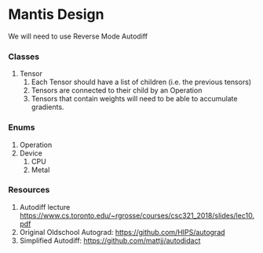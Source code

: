 # Mantis Design
We will need to use Reverse Mode Autodiff 

### Classes
1. Tensor
   1. Each Tensor should have a list of children (i.e. the previous tensors)
   2. Tensors are connected to their child by an Operation
   3. Tensors that contain weights will need to be able to accumulate gradients.

### Enums
1. Operation
2. Device
   1. CPU
   2. Metal

### Resources
1. Autodiff lecture https://www.cs.toronto.edu/~rgrosse/courses/csc321_2018/slides/lec10.pdf
2. Original Oldschool Autograd: https://github.com/HIPS/autograd
3. Simplified Autodiff: https://github.com/mattjj/autodidact